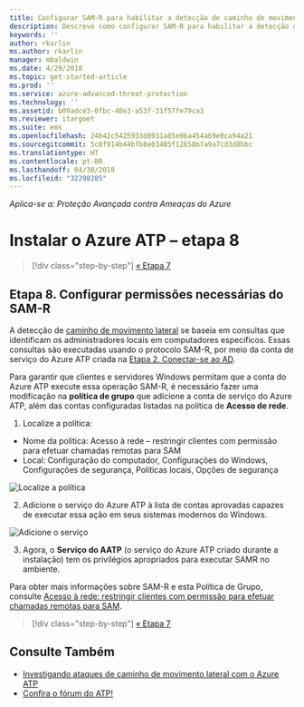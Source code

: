 ```yaml
---
title: Configurar SAM-R para habilitar a detecção de caminho de movimento lateral no Azure ATP | Microsoft Docs
description: Descreve como configurar SAM-R para habilitar a detecção de caminho de movimento lateral no Azure ATP
keywords: ''
author: rkarlin
ms.author: rkarlin
manager: mbaldwin
ms.date: 4/29/2018
ms.topic: get-started-article
ms.prod: ''
ms.service: azure-advanced-threat-protection
ms.technology: ''
ms.assetid: b09adce3-0fbc-40e3-a53f-31f57fe79ca3
ms.reviewer: itargoet
ms.suite: ems
ms.openlocfilehash: 24b42c5425933d8931a85e0ba454a69e0ca94a21
ms.sourcegitcommit: 5c0f914b44bfb8e03485f12658bfa9a7cd3d8bbc
ms.translationtype: HT
ms.contentlocale: pt-BR
ms.lasthandoff: 04/30/2018
ms.locfileid: "32298285"
---
```

*Aplica-se a: Proteção Avançada contra Ameaças do Azure*

# <a name="install-azure-atp---step-8"></a>Instalar o Azure ATP – etapa 8

>[!div class="step-by-step"]
[« Etapa 7](install-atp-step7.md)

## <a name="step-8-configure-sam-r-required-permissions"></a>Etapa 8. Configurar permissões necessárias do SAM-R

A detecção de [caminho de movimento lateral](use-case-lateral-movement-path.md) se baseia em consultas que identificam os administradores locais em computadores específicos. Essas consultas são executadas usando o protocolo SAM-R, por meio da conta de serviço do Azure ATP criada na [Etapa 2. Conectar-se ao AD](install-atp-step2.md).
 
Para garantir que clientes e servidores Windows permitam que a conta do Azure ATP execute essa operação SAM-R, é necessário fazer uma modificação na **política de grupo** que adicione a conta de serviço do Azure ATP, além das contas configuradas listadas na política de **Acesso de rede**.

1. Localize a política:

 - Nome da política: Acesso à rede – restringir clientes com permissão para efetuar chamadas remotas para SAM
 - Local: Configuração do computador, Configurações do Windows, Configurações de segurança, Políticas locais, Opções de segurança
  
  ![Localize a política](./media/samr-policy-location.png)

2. Adicione o serviço do Azure ATP à lista de contas aprovadas capazes de executar essa ação em seus sistemas modernos do Windows.
 
  ![Adicione o serviço](./media/samr-add-service.png)

3. Agora, o **Serviço do AATP** (o serviço do Azure ATP criado durante a instalação) tem os privilégios apropriados para executar SAMR no ambiente.

Para obter mais informações sobre SAM-R e esta Política de Grupo, consulte [Acesso à rede: restringir clientes com permissão para efetuar chamadas remotas para SAM](https://docs.microsoft.com/windows/security/threat-protection/security-policy-settings/network-access-restrict-clients-allowed-to-make-remote-sam-calls).


>[!div class="step-by-step"]
[« Etapa 7](install-atp-step7.md)



## <a name="see-also"></a>Consulte Também
- [Investigando ataques de caminho de movimento lateral com o Azure ATP](use-case-lateral-movement-path.md)
- [Confira o fórum do ATP!](https://aka.ms/azureatpcommunity)